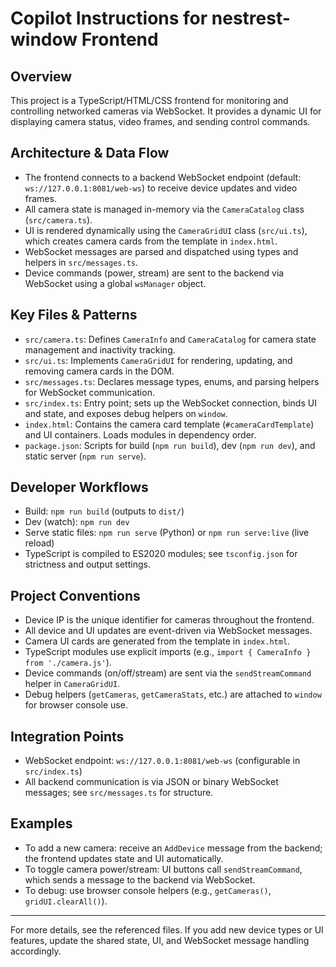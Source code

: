 
# Copilot Instructions for nestrest-window Frontend

## Overview
This project is a TypeScript/HTML/CSS frontend for monitoring and controlling networked cameras via WebSocket. It provides a dynamic UI for displaying camera status, video frames, and sending control commands.

## Architecture & Data Flow
- The frontend connects to a backend WebSocket endpoint (default: `ws://127.0.0.1:8081/web-ws`) to receive device updates and video frames.
- All camera state is managed in-memory via the `CameraCatalog` class (`src/camera.ts`).
- UI is rendered dynamically using the `CameraGridUI` class (`src/ui.ts`), which creates camera cards from the template in `index.html`.
- WebSocket messages are parsed and dispatched using types and helpers in `src/messages.ts`.
- Device commands (power, stream) are sent to the backend via WebSocket using a global `wsManager` object.

## Key Files & Patterns
- `src/camera.ts`: Defines `CameraInfo` and `CameraCatalog` for camera state management and inactivity tracking.
- `src/ui.ts`: Implements `CameraGridUI` for rendering, updating, and removing camera cards in the DOM.
- `src/messages.ts`: Declares message types, enums, and parsing helpers for WebSocket communication.
- `src/index.ts`: Entry point; sets up the WebSocket connection, binds UI and state, and exposes debug helpers on `window`.
- `index.html`: Contains the camera card template (`#cameraCardTemplate`) and UI containers. Loads modules in dependency order.
- `package.json`: Scripts for build (`npm run build`), dev (`npm run dev`), and static server (`npm run serve`).

## Developer Workflows
- Build: `npm run build` (outputs to `dist/`)
- Dev (watch): `npm run dev`
- Serve static files: `npm run serve` (Python) or `npm run serve:live` (live reload)
- TypeScript is compiled to ES2020 modules; see `tsconfig.json` for strictness and output settings.

## Project Conventions
- Device IP is the unique identifier for cameras throughout the frontend.
- All device and UI updates are event-driven via WebSocket messages.
- Camera UI cards are generated from the template in `index.html`.
- TypeScript modules use explicit imports (e.g., `import { CameraInfo } from './camera.js'`).
- Device commands (on/off/stream) are sent via the `sendStreamCommand` helper in `CameraGridUI`.
- Debug helpers (`getCameras`, `getCameraStats`, etc.) are attached to `window` for browser console use.

## Integration Points
- WebSocket endpoint: `ws://127.0.0.1:8081/web-ws` (configurable in `src/index.ts`)
- All backend communication is via JSON or binary WebSocket messages; see `src/messages.ts` for structure.

## Examples
- To add a new camera: receive an `AddDevice` message from the backend; the frontend updates state and UI automatically.
- To toggle camera power/stream: UI buttons call `sendStreamCommand`, which sends a message to the backend via WebSocket.
- To debug: use browser console helpers (e.g., `getCameras()`, `gridUI.clearAll()`).

---

For more details, see the referenced files. If you add new device types or UI features, update the shared state, UI, and WebSocket message handling accordingly.
